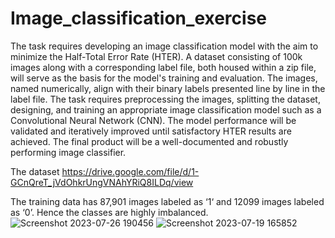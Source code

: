 # Image_classification_exercise
The task requires developing an image classification model with the aim to minimize the Half-Total Error Rate (HTER). A dataset consisting of 100k images along with a corresponding label file, both housed within a zip file, will serve as the basis for the model's training and evaluation. The images, named numerically, align with their binary labels presented line by line in the label file. The task requires preprocessing the images, splitting the dataset, designing, and training an appropriate image classification model such as a Convolutional Neural Network (CNN). The model performance will be validated and iteratively improved until satisfactory HTER results are achieved. The final product will be a well-documented and robustly performing image classifier. 

The dataset
https://drive.google.com/file/d/1-GCnQreT_jVdOhkrUngVNAhYRiQ8ILDq/view

The training data has 87,901 images labeled as ‘1‘ and 12099 images labeled as ‘0’. Hence the classes are highly imbalanced.
![Screenshot 2023-07-26 190456](https://github.com/FahadKhalid1/Image_classification_exercise/assets/22212834/17ac8a71-fa69-4189-a2ae-18d68bf8c609)
![Screenshot 2023-07-19 165852](https://github.com/FahadKhalid1/Image_classification_exercise/assets/22212834/0ad7b1d5-1234-42a2-a7d9-ae9a33b31957)
